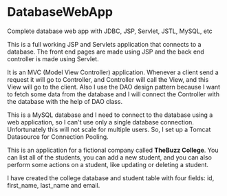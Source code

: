 # DatabaseWebApp
Complete database web app with JDBC, JSP, Servlet, JSTL, MySQL, etc

This is a full working JSP and Servlets application that connects to a database. The front end pages are made using JSP and 
the back end controller is made using Servlet. 

It is an MVC (Model View Controller) application. Whenever a client send a request it will go to Controller, and Controller will 
call the View, and this View will go to the client. Also I use the DAO design pattern because I want to fetch some data from the 
database and I will connect the Controller with the database with the help of DAO class.

This is a MySQL database and I need to connect to the database using a web application, so I can't use only a single 
database connection. Unfortunately this will not scale for multiple users. So, I set up a Tomcat Datasource for Connection 
Pooling.

This is an application for a fictional company called **TheBuzz College**. You can list all of the students, you can add a new
student, and you can also perform some actions on a student, like updating or deleting a student. 

I have created the college database and student table with four fields: id, first_name, last_name and email.
